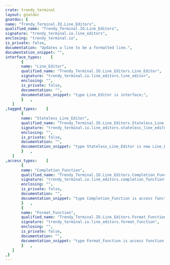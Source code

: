 ```yaml
---
crate: trendy_terminal
layout: gnatdoc
gnatdoc: {
name: "Trendy_Terminal.IO.Line_Editors",
qualified_name: "Trendy_Terminal.IO.Line_Editors",
signature: "trendy_terminal.io.line_editors",
enclosing: "trendy_terminal.io",
is_private: false,
documentation: "Updates a line to be a formatted line.",
documentation_snippet: "",
interface_types:    [
       {
       name: "Line_Editor",
       qualified_name: "Trendy_Terminal.IO.Line_Editors.Line_Editor",
       signature: "trendy_terminal.io.line_editors.line_editor",
       enclosing: "",
       is_private: false,
       documentation: "",
       documentation_snippet: "type Line_Editor is interface;",
       }   ,
   ]
,tagged_types:    [
       {
       name: "Stateless_Line_Editor",
       qualified_name: "Trendy_Terminal.IO.Line_Editors.Stateless_Line_Editor",
       signature: "trendy_terminal.io.line_editors.stateless_line_editor",
       enclosing: "",
       is_private: false,
       documentation: "",
       documentation_snippet: "type Stateless_Line_Editor is new Line_Editor with record\n    Format_Fn     : Format_Function;\n    Completion_Fn : Completion_Function;\n    Line_History  : Histories.History_Access;\nend record;",
       }   ,
   ]
,access_types:    [
       {
       name: "Completion_Function",
       qualified_name: "Trendy_Terminal.IO.Line_Editors.Completion_Function",
       signature: "trendy_terminal.io.line_editors.completion_function",
       enclosing: "",
       is_private: false,
       documentation: "",
       documentation_snippet: "type Completion_Function is access function (L : Lines.Line)\n    return Lines.Line_Vectors.Vector;",
       }   ,
       {
       name: "Format_Function",
       qualified_name: "Trendy_Terminal.IO.Line_Editors.Format_Function",
       signature: "trendy_terminal.io.line_editors.format_function",
       enclosing: "",
       is_private: false,
       documentation: "",
       documentation_snippet: "type Format_Function is access function (L : Lines.Line) return Lines.Line;",
       }   ,
   ]
,}
---
```


